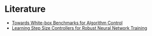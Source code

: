 # Literature

 * [Towards White-box Benchmarks for Algorithm Control](https://ml.informatik.uni-freiburg.de/papers/19-DSO_White-Box-Benchmarks.pdf)
 * [Learning Step Size Controllers for Robust Neural Network Training](https://www.aaai.org/ocs/index.php/AAAI/AAAI16/paper/download/11763/11767)
